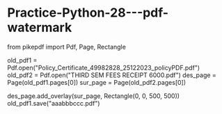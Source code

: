 # Practice-Python-28---pdf-watermark

from pikepdf import Pdf, Page, Rectangle

old_pdf1 = Pdf.open("Policy_Certificate_49982828_25122023_policyPDF.pdf")
old_pdf2 = Pdf.open("THIRD SEM FEES RECEIPT 6000.pdf")
des_page = Page(old_pdf1.pages[0])
sur_page = Page(old_pdf2.pages[0])

des_page.add_overlay(sur_page, Rectangle(0, 0, 500, 500))
old_pdf1.save("aaabbbccc.pdf")
